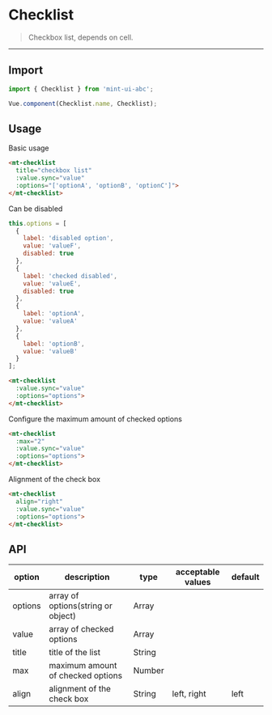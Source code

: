 # Checklist

> Checkbox list, depends on <router-link to="cell">cell</a>.

-----------

## Import

```javascript
import { Checklist } from 'mint-ui-abc';

Vue.component(Checklist.name, Checklist);
```

## Usage

Basic usage

```html
<mt-checklist
  title="checkbox list"
  :value.sync="value"
  :options="['optionA', 'optionB', 'optionC']">
</mt-checklist>
```

Can be disabled

```javascript
this.options = [
  {
    label: 'disabled option',
    value: 'valueF',
    disabled: true
  },
  {
    label: 'checked disabled',
    value: 'valueE',
    disabled: true
  },
  {
    label: 'optionA',
    value: 'valueA'
  },
  {
    label: 'optionB',
    value: 'valueB'
  }
];
```

```html
<mt-checklist
  :value.sync="value"
  :options="options">
</mt-checklist>
```

Configure the maximum amount of checked options

```html
<mt-checklist
  :max="2"
  :value.sync="value"
  :options="options">
</mt-checklist>
```

Alignment of the check box

```html
<mt-checklist
  align="right"
  :value.sync="value"
  :options="options">
</mt-checklist>
```

## API
| option | description | type | acceptable values | default |
|------|-------|---------|-------|--------|
| options | array of options(string or object) | Array | |
|value | array of checked options | Array | | |
|title | title of the list | String | | |
|max| maximum amount of checked options | Number | | |
|align| alignment of the check box | String | left, right | left |
